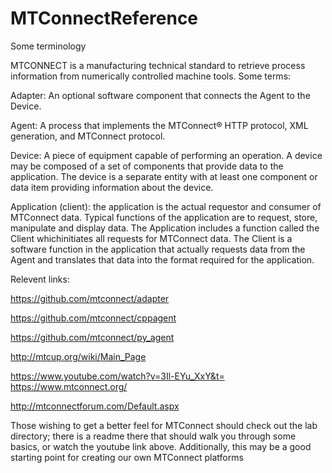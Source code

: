 # MTConnectReference

Some terminology

MTCONNECT is a manufacturing technical standard to retrieve process information from numerically controlled machine tools. Some terms: 

Adapter: An optional software component that connects the Agent to the Device. 

Agent: A process that implements the MTConnect® HTTP protocol, XML generation, and MTConnect protocol. 

Device: A piece of equipment capable of performing an operation. A device may be composed of a set of components that provide data to the application. The device is a separate entity with at least one component or data item providing information about the device.

Application (client): the application is the actual requestor and consumer of MTConnect data. Typical 
functions of the application are to request, store, manipulate and display data. The Application includes 
a function called the Client whichinitiates all requests for MTConnect data. The Client is a software 
function in the application that actually requests data from the Agent and translates that data into the 
format required for the application. 

Relevent links:

https://github.com/mtconnect/adapter

https://github.com/mtconnect/cppagent

https://github.com/mtconnect/py_agent

http://mtcup.org/wiki/Main_Page

https://www.youtube.com/watch?v=3Il-EYu_XxY&t=
https://www.mtconnect.org/

http://mtconnectforum.com/Default.aspx

Those wishing to get a better feel for MTConnect should check out the lab directory; there is a readme there that should walk you through some basics, or watch the youtube link above. Additionally, this may be a good starting point for creating our own MTConnect platforms
